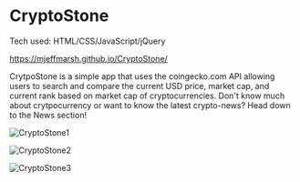 # CryptoStone

Tech used: HTML/CSS/JavaScript/jQuery

https://mjeffmarsh.github.io/CryptoStone/



CrytpoStone is a simple app that uses the coingecko.com API allowing users to search and compare the 
current USD price, market cap, and current rank based on market cap of cryptocurrencies. 
Don't know much about crytpocurrency or want to know the latest crypto-news?
Head down to the News section!

![CryptoStone1](https://user-images.githubusercontent.com/46502780/65565063-719d8780-df14-11e9-8553-94c831c6a67e.png)

![CryptoStone2](https://user-images.githubusercontent.com/46502780/65565118-9560cd80-df14-11e9-9e9d-6c3aff8e6ffc.png)

![CryptoStone3](https://user-images.githubusercontent.com/46502780/65565147-aad5f780-df14-11e9-960c-271f7fc1f0c0.png)
